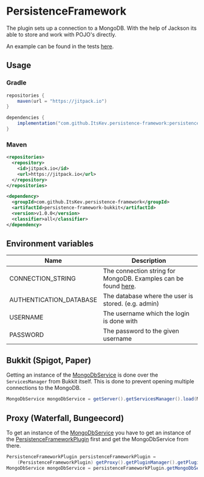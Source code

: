 # PersistenceFramework

The plugin sets up a connection to a MongoDB. With the help of Jackson its able
to store and work with POJO's directly.

An example can be found in the tests [here](common/src/test/java/net/itskev/persistenceframework/common/service/DefaultMongoDbServiceTest.java).

## Usage
### Gradle
```java
repositories {
    maven(url = "https://jitpack.io")
}

dependencies {
    implementation("com.github.ItsKev.persistence-framework:persistence-framework-proxy:v1.0.0:all")
}
```

### Maven
```xml
<repositories>
  <repository>
    <id>jitpack.io</id>
    <url>https://jitpack.io</url>
  </repository>
</repositories>

<dependency>
  <groupId>com.github.ItsKev.persistence-framework</groupId>
  <artifactId>persistence-framework-bukkit</artifactId>
  <version>v1.0.0</version>
  <classifier>all</classifier>
</dependency>
```

## Environment variables
| Name  | Description  |
|---|---|
| CONNECTION_STRING | The connection string for MongoDB. Examples can be found [here](https://docs.mongodb.com/manual/reference/connection-string/). |
| AUTHENTICATION_DATABASE | The database where the user is stored. (e.g. admin) |
| USERNAME | The username which the login is done with |
| PASSWORD | The password to the given username |

## Bukkit (Spigot, Paper)
Getting an instance of the [MongoDbService](common/src/main/java/net/itskev/persistenceframework/common/api/MongoDbService.java) is done over the `ServicesManager`
from Bukkit itself. This is done to prevent opening multiple connections to the MongoDB.

```java
MongoDbService mongoDbService = getServer().getServicesManager().load(MongoDbService.class);
```

## Proxy (Waterfall, Bungeecord)
To get an instance of the [MongoDbService](common/src/main/java/net/itskev/persistenceframework/common/api/MongoDbService.java)
you have to get an instance of the [PersistenceFrameworkPlugin](proxy/src/main/java/net/itskev/persistenceframework/proxy/PersistenceFrameworkPlugin.java)
first and get the MongoDbService from there.

```java
PersistenceFrameworkPlugin persistenceFrameworkPlugin =
    (PersistenceFrameworkPlugin) getProxy().getPluginManager().getPlugin("PersistenceFramework");
MongoDbService mongoDbService = persistenceFrameworkPlugin.getMongoDbService();
```
